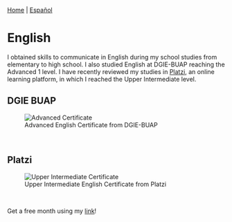 [Home](index.md) \| [Español](englishesp.md)

# English

I obtained skills to communicate in English during my school studies from elementary to high school. I also studied English at DGIE-BUAP reaching the Advanced 1 level. I have recently reviewed my studies in [Platzi](platzi.md), an online learning platform, in which I reached the Upper Intermediate level.

## DGIE BUAP

<figure>
  <img
  src="https://imgur.com/TPKQDsU.jpg"
  alt="Advanced Certificate">
  <figcaption>Advanced English Certificate from DGIE-BUAP</figcaption>
</figure>
<br/>

## Platzi

<figure>
  <img
  src="https://imgur.com/nXPuGl6.jpg"
  alt="Upper Intermediate Certificate">
  <figcaption>Upper Intermediate English Certificate from Platzi</figcaption>
</figure>
<br/>

Get a free month using my [link](https://platzi.com/r/davidsilvaa/)!
